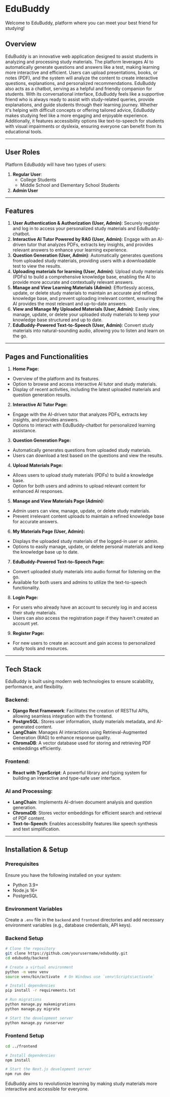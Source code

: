# EduBuddy

Welcome to EduBuddy, platform where you can meet your best friend for studying!

## Overview

EduBuddy is an innovative web application designed to assist students in analyzing and processing study materials. The platform leverages AI to automatically generate questions and answers like a test, making learning more interactive and efficient. Users can upload presentations, books, or notes (PDF), and the system will analyze the content to create interactive questions, explanations, and personalized recommendations. EduBuddy also acts as a chatbot, serving as a helpful and friendly companion for students. With its conversational interface, EduBuddy feels like a supportive friend who is always ready to assist with study-related queries, provide explanations, and guide students through their learning journey. Whether it's helping with difficult concepts or offering tailored advice, EduBuddy makes studying feel like a more engaging and enjoyable experience. Additionally, it features accessibility options like text-to-speech for students with visual impairments or dyslexia, ensuring everyone can benefit from its educational tools.

---

## User Roles

Platform EduBuddy will have two types of users:

1. **Regular User**:
   - College Students
   - Middle School and Elementary School Students
2. **Admin User**

---

## Features

1. **User Authentication & Authorization (User, Admin)**: Securely register and log in to access your personalized study materials and EduBuddy-chatbot.
2. **Interactive AI Tutor Powered by RAG (User, Admin)**: Engage with an AI-driven tutor that analyzes PDFs, extracts key insights, and provides relevant answers to enhance your learning experience.
3. **Question Generation (User, Admin)**: Automatically generates questions from uploaded study materials, providing users with a downloadable test to view the results.
4. **Uploading materials for learning (User, Admin)**: Upload study materials (PDFs) to build a comprehensive knowledge base, enabling the AI to provide more accurate and contextually relevant answers.
5. **Manage and View Learning Materials (Admin)**: Effortlessly access, update, or delete study materials to maintain an accurate and refined knowledge base, and prevent uploading irrelevant content, ensuring the AI provides the most relevant and up-to-date answers.
6. **View and Manage My Uploaded Materials (User, Admin)**: Easily view, manage, update, or delete your uploaded study materials to keep your knowledge base structured and up to date.
7. **EduBuddy-Powered Text-to-Speech (User, Admin)**: Convert study materials into natural-sounding audio, allowing you to listen and learn on the go.

---

## Pages and Functionalities

1. **Home Page:**

- Overview of the platform and its features.
- Option to browse and access interactive AI tutor and study materials.
- Display of recent activities, including the latest uploaded materials and question generation results.

2. **Interactive AI Tutor Page:**

- Engage with the AI-driven tutor that analyzes PDFs, extracts key insights, and provides answers.
- Options to interact with EduBuddy-chatbot for personalized learning assistance.

3. **Question Generation Page:**

- Automatically generates questions from uploaded study materials.
- Users can download a test based on the questions and view the results.

4. **Upload Materials Page:**

- Allows users to upload study materials (PDFs) to build a knowledge base.
- Option for both users and admins to upload relevant content for enhanced AI responses.

5. **Manage and View Materials Page (Admin):**

- Admin users can view, manage, update, or delete study materials.
- Prevent irrelevant content uploads to maintain a refined knowledge base for accurate answers.

6. **My Materials Page (User, Admin):**

- Displays the uploaded study materials of the logged-in user or admin.
- Options to easily manage, update, or delete personal materials and keep the knowledge base up to date.

7. **EduBuddy-Powered Text-to-Speech Page:**

- Convert uploaded study materials into audio format for listening on the go.
- Available for both users and admins to utilize the text-to-speech functionality.

8. **Login Page:**

- For users who already have an account to securely log in and access their study materials.
- Users can also access the registration page if they haven't created an account yet.

9. **Register Page:**

- For new users to create an account and gain access to personalized study tools and resources.

---

## Tech Stack

EduBuddy is built using modern web technologies to ensure scalability, performance, and flexibility.

### Backend:

- **Django Rest Framework**: Facilitates the creation of RESTful APIs, allowing seamless integration with the frontend.
- **PostgreSQL**: Stores user information, study materials metadata, and AI-generated content.
- **LangChain**: Manages AI interactions using Retrieval-Augmented Generation (RAG) to enhance response quality.
- **ChromaDB**: A vector database used for storing and retrieving PDF embeddings efficiently.

### Frontend:

- **React with TypeScript**: A powerful library and typing system for building an interactive and type-safe user interface.

### AI and Processing:

- **LangChain**: Implements AI-driven document analysis and question generation.
- **ChromaDB**: Stores vector embeddings for efficient search and retrieval of PDF content.
- **Text-to-Speech**: Enables accessibility features like speech synthesis and text simplification.

---

## Installation & Setup

### Prerequisites

Ensure you have the following installed on your system:

- Python 3.9+
- Node.js 16+
- PostgreSQL

### Environment Variables

Create a `.env` file in the `backend` and `frontend` directories and add necessary environment variables (e.g., database credentials, API keys).

### Backend Setup

```bash
# Clone the repository
git clone https://github.com/yourusername/edubuddy.git
cd edubuddy/backend

# Create a virtual environment
python -m venv venv
source venv/bin/activate  # On Windows use `venv\Scripts\activate`

# Install dependencies
pip install -r requirements.txt

# Run migrations
python manage.py makemigrations
python manage.py migrate

# Start the development server
python manage.py runserver
```

### Frontend Setup

```bash
cd ../frontend

# Install dependencies
npm install

# Start the Next.js development server
npm run dev
```

EduBuddy aims to revolutionize learning by making study materials more interactive and accessible for everyone.
